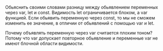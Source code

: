 Обьяснить своими словами разницу между обьявлением переменных через var, let и const.
Видимость let ограничивается блоком, а var функцией. Если обьявить переменную через const, то мы не сможем изменить ее значение, в отличии от обьявлений с помощью var и let.

Почему объявлять переменную через var считается плохим тоном?
Потому что var допускает повторное обьявление и переменные var не имеют блочной области видимости.